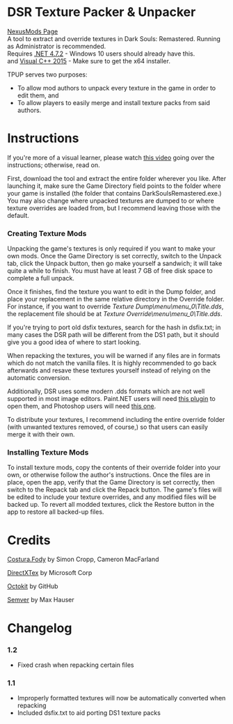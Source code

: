 
# DSR Texture Packer & Unpacker
[NexusMods Page](https://www.nexusmods.com/darksoulsremastered/mods/9)  
A tool to extract and override textures in Dark Souls: Remastered. Running as Administrator is recommended.  
Requires [.NET 4.7.2](https://www.microsoft.com/net/download/thank-you/net472) - Windows 10 users should already have this.  
and [Visual C++ 2015](https://www.microsoft.com/en-us/download/details.aspx?id=48145) - Make sure to get the x64 installer.

TPUP serves two purposes:
* To allow mod authors to unpack every texture in the game in order to edit them, and
* To allow players to easily merge and install texture packs from said authors.

# Instructions

If you're more of a visual learner, please watch [this video](https://youtu.be/D7zEDHe-Acw) going over the instructions; otherwise, read on.

First, download the tool and extract the entire folder wherever you like. After launching it, make sure the Game Directory field points to the folder where your game is installed (the folder that contains DarkSoulsRemastered.exe.) You may also change where unpacked textures are dumped to or where texture overrides are loaded from, but I recommend leaving those with the default.

### Creating Texture Mods

Unpacking the game's textures is only required if you want to make your own mods. Once the Game Directory is set correctly, switch to the Unpack tab, click the Unpack button, then go make yourself a sandwich; it will take quite a while to finish. You must have at least 7 GB of free disk space to complete a full unpack.

Once it finishes, find the texture you want to edit in the Dump folder, and place your replacement in the same relative directory in the Override folder. For instance, if you want to override *Texture Dump\menu\menu_0\Title.dds*, the replacement file should be at *Texture Override\menu\menu_0\Title.dds*.

If you're trying to port old dsfix textures, search for the hash in dsfix.txt; in many cases the DSR path will be different from the DS1 path, but it should give you a good idea of where to start looking.

When repacking the textures, you will be warned if any files are in formats which do not match the vanilla files. It is highly recommended to go back afterwards and resave these textures yourself instead of relying on the automatic conversion.

Additionally, DSR uses some modern .dds formats which are not well supported in most image editors. Paint.NET users will need [this plugin](https://forums.getpaint.net/topic/111731-dds-filetype-plus-2018-06-03/) to open them, and Photoshop users will need [this one](https://gametechdev.github.io/Intel-Texture-Works-Plugin/).

To distribute your textures, I recommend including the entire override folder (with unwanted textures removed, of course,) so that users can easily merge it with their own.

### Installing Texture Mods

To install texture mods, copy the contents of their override folder into your own, or otherwise follow the author's instructions. Once the files are in place, open the app, verify that the Game Directory is set correctly, then switch to the Repack tab and click the Repack button. The game's files will be edited to include your texture overrides, and any modified files will be backed up. To revert all modded textures, click the Restore button in the app to restore all backed-up files.

# Credits
[Costura.Fody](https://github.com/Fody/Costura) by Simon Cropp, Cameron MacFarland

[DirectXTex](https://github.com/Microsoft/DirectXTex) by Microsoft Corp

[Octokit](https://github.com/octokit/octokit.net) by GitHub

[Semver](https://github.com/maxhauser/semver) by Max Hauser

# Changelog

### 1.2
* Fixed crash when repacking certain files

### 1.1
* Improperly formatted textures will now be automatically converted when repacking
* Included dsfix.txt to aid porting DS1 texture packs
